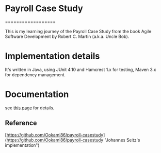 # Payroll Case Study
==================

This is my learning journey of the Payroll Case Study from the book Agile Software
Development by Robert C. Martin (a.k.a. Uncle Bob).

# Implementation details
It's written in Java, using JUnit 4.10 and Hamcrest 1.x for testing, Maven 3.x for dependency management.

# Documentation
see [this page](http://freemanzhang.ghost.io/payroll-case-study/) for details.

Reference
---------
[https://github.com/Ookami86/payroll-casestudy](https://github.com/Ookami86/payroll-casestudy "Johannes Seitz's implementation")
